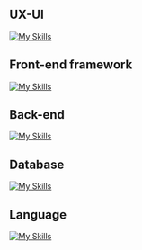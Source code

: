 ## UX-UI
[![My Skills](https://skillicons.dev/icons?i=figma&theme=light)](https://skillicons.dev)
## Front-end framework
[![My Skills](https://skillicons.dev/icons?i=react,nextjs,tailwind,css&theme=light)](https://skillicons.dev)
## Back-end
[![My Skills](https://skillicons.dev/icons?i=nodejs,express&theme=light)](https://skillicons.dev)
## Database
[![My Skills](https://skillicons.dev/icons?i=firebase,mysql&theme=light)](https://skillicons.dev)
## Language
[![My Skills](https://skillicons.dev/icons?i=ts,js,php,html&theme=light)](https://skillicons.dev)
<!--
**SupawitKaennak/SupawitKaennak** is a ✨ _special_ ✨ repository because its `README.md` (this file) appears on your GitHub profile.

Here are some ideas to get you started:

- 🔭 I’m currently working on ...
- 🌱 I’m currently learning ...
- 👯 I’m looking to collaborate on ...
- 🤔 I’m looking for help with ...
- 💬 Ask me about ...
- 📫 How to reach me: ...
- 😄 Pronouns: ...
- ⚡ Fun fact: ...
-->
